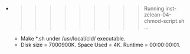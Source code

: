 * >>>>>>>>> Running inst-zclean-04-chmod-script.sh ...
  * Make *.sh under /usr/local/cld/ executable.
  * Disk size = 7000900K. Space Used = 4K. Runtime = 00:00:00:01.
